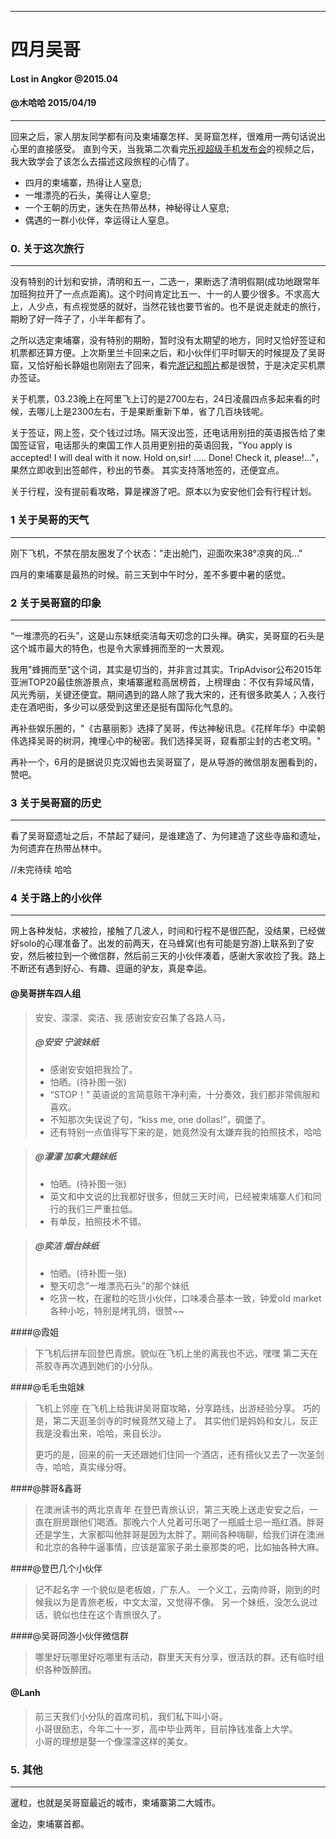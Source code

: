 ----------------------
# 四月吴哥 #
#### Lost in Angkor @2015.04 ####
#### @木哈哈 2015/04/19 ####

-----------

回来之后，家人朋友同学都有问及柬埔寨怎样、吴哥窟怎样，很难用一两句话说出心里的直接感受。
直到今天，当我第二次看完[乐视超级手机发布会](http://www.letv.com/ptv/vplay/22689392.html)的视频之后，我大致学会了该怎么去描述这段旅程的心情了。

* 四月的柬埔寨，热得让人窒息;
* 一堆漂亮的石头，美得让人窒息;
* 一个王朝的历史，迷失在热带丛林，神秘得让人窒息;
* 偶遇的一群小伙伴，幸运得让人窒息。

### 0. 关于这次旅行
--------------------
没有特别的计划和安排，清明和五一，二选一，果断选了清明假期(成功地跟常年加班狗拉开了一点点距离)。这个时间肯定比五一、十一的人要少很多。不求高大上，人少点，有点视觉感的就好，当然花钱也要节省的。也不是说走就走的旅行，期盼了好一阵子了，小半年都有了。

之所以选定柬埔寨，没有特别的期盼，暂时没有太期望的地方，同时又恰好签证和机票都还算方便。上次斯里兰卡回来之后，和小伙伴们平时聊天的时候提及了吴哥窟，又恰好船长静姐也刚刚去了回来，看完[游记和照片](http://blog.sina.com.cn/s/blog_703e584e0102veu7.html)都是很赞，于是决定买机票办签证。

关于机票，03.23晚上在阿里飞上订的是2700左右，24日凌晨四点多起来看的时候，去哪儿上是2300左右，于是果断重新下单，省了几百块钱呢。

关于签证，网上签，交个钱过过场。隔天没出签，还电话用别扭的英语报告给了柬国签证官，电话那头的柬国工作人员用更别扭的英语回我，"You apply is accepted! I will deal with it now. Hold on,sir! ..... Done! Check it, please!..."，果然立即收到出签邮件，秒出的节奏。 其实支持落地签的，还便宜点。

关于行程，没有提前看攻略，算是裸游了吧。原本以为安安他们会有行程计划。

### 1 关于吴哥的天气
---------------------
刚下飞机，不禁在朋友圈发了个状态："走出舱门，迎面吹来38°凉爽的风…"

四月的柬埔寨是最热的时候。前三天到中午时分，差不多要中暑的感觉。
    
### 2 关于吴哥窟的印象
---------------------
“一堆漂亮的石头”，这是山东妹纸奕洁每天叨念的口头禅。确实，吴哥窟的石头是这个城市最大的特色，也是令大家蜂拥而至的一大景观。

我用"蜂拥而至"这个词，其实是切当的，并非言过其实。TripAdvisor公布2015年亚洲TOP20最佳旅游景点，柬埔寨暹粒高居榜首，上榜理由：不仅有异域风情，风光秀丽，关键还便宜。期间遇到的路人除了我大宋的，还有很多欧美人；入夜行走在酒吧街，多少可以感受到这里还是挺有国际化气息的。

再补些娱乐圈的，"《古墓丽影》选择了吴哥，传达神秘讯息。《花样年华》中梁朝伟选择吴哥的树洞，掩埋心中的秘密。我们选择吴哥，窥看那尘封的古老文明。"

再补一个，6月的是据说贝克汉姆也去吴哥窟了，是从导游的微信朋友圈看到的，赞吧。
    
### 3 关于吴哥窟的历史
----------------------
看了吴哥窟遗址之后，不禁起了疑问，是谁建造了、为何建造了这些寺庙和遗址，为何遗弃在热带丛林中。

//未完待续 哈哈

### 4 关于路上的小伙伴
----------------------
网上各种发帖，求被捡，接触了几波人，时间和行程不是很匹配，没结果，已经做好solo的心理准备了。出发的前两天，在马蜂窝(也有可能是穷游)上联系到了安安，然后被拉到一个微信群，然后前三天的小伙伴凑着，感谢大家收捡了我。路上不断还有遇到好心、有趣、逗逼的驴友，真是幸运。

#### @吴哥拼车四人组
> 安安、濛濛、奕洁、我
> 感谢安安召集了各路人马，
> 
> ##### @安安 宁波妹纸
> - 感谢安安姐把我捡了。
> - 怕晒。(待补图一张)
> - “STOP！” 英语说的言简意赅干净利索，十分奏效，我们都非常佩服和喜欢。
> - 不知那次失误说了句，“kiss me, one dollas!”，碉堡了。
> - 还有特别一点值得写下来的是，她竟然没有太嫌弃我的拍照技术，哈哈
    
> ##### @濛濛 加拿大籍妹纸
> - 怕晒。(待补图一张)
> - 英文和中文说的比我都好很多，但就三天时间，已经被柬埔寨人们和同行的我们三严重拉低。<br>
> - 有单反，拍照技术不错。

> ##### @奕洁 烟台妹纸
> - 怕晒。(待补图一张)
> - 整天叨念“一堆漂亮石头”的那个妹纸
> - 吃货一枚，在暹粒的吃货小伙伴，口味凑合基本一致，钟爱old market各种小吃，特别是烤乳鸽，很赞~~<br>

####@霞姐
> 下飞机后拼车回登巴青旅。貌似在飞机上坐的离我也不远，嘿嘿
> 第二天在茶胶寺再次遇到她们的小分队。<br>

####@毛毛虫姐妹
> 飞机上邻座
> 在飞机上给我讲吴哥窟攻略，分享路线，出游经验分享。
> 巧的是，第二天逛圣剑寺的时候竟然又碰上了。
> 其实他们是妈妈和女儿，反正我是没看出来，哈哈，来自长沙。
> 
> 更巧的是，回来的前一天还跟她们住同一个酒店，还有搭伙又去了一次圣剑寺，哈哈，真实缘分呀。<br>

####@胖哥&鑫哥
> 在澳洲读书的两北京青年
> 在登巴青旅认识，第三天晚上送走安安之后，一直在厨房跟他们喝酒。那晚六个人兑着可乐喝了一瓶威士忌一瓶红酒。胖哥还是学生，大家都叫他胖哥是因为太胖了。期间各种嗨聊，给我们讲在澳洲和北京的各种牛逼事情，应该是富家子弟土豪那类的吧，比如抽各种大麻。<br>

####@登巴几个小伙伴
> 记不起名字
> 一个貌似是老板娘，广东人。
> 一个义工，云南帅哥，刚到的时候我以为是青旅老板，中文太溜，又觉得不像。
> 另一个妹纸，没怎么说过话，貌似也住在这个青旅很久了。

####@吴哥同游小伙伴微信群
> 哪里好玩哪里好吃哪里有活动，群里天天有分享，很活跃的群。还有临时组织各种饭醉团。<br>

#### @Lanh
> 前三天我们小分队的首席司机，我们私下叫小哥。<br>
> 小哥很励志，今年二十一岁，高中毕业两年，目前挣钱准备上大学。<br>
> 小哥的理想是娶一个像濛濛这样的美女。<br>

### 5. 其他
-----------
暹粒，也就是吴哥窟最近的城市，柬埔寨第二大城市。

金边，柬埔寨首都。

